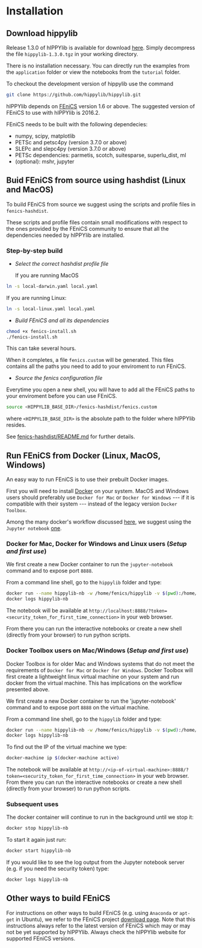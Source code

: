 # Installation

## Download hippylib

Release 1.3.0 of hIPPYlib is available for download [here](https://goo.gl/NgJ887).
Simply decompress the file `hippylib-1.3.0.tgz` in your working directory.

There is no installation necessary.
You can directly run the examples from the `application` folder or view the notebooks from the `tutorial` folder. 

To checkout the development version of hippylib use the command

```sh
git clone https://github.com/hippylib/hippylib.git 
``` 

hIPPYlib depends on [FEniCS](http://fenicsproject.org/) version 1.6 or
above.  The suggested version of FEniCS to use with hIPPYlib is
2016.2.

FEniCS needs to be built with the following dependecies:

- numpy, scipy, matplotlib
- PETSc and petsc4py (version 3.7.0 or above)
- SLEPc and slepc4py (version 3.7.0 or above)
- PETSc dependencies: parmetis, scotch, suitesparse, superlu_dist, ml
- (optional): mshr, jupyter

## Buid FEniCS from source using hashdist (Linux and MacOS)

To build FEniCS from source we suggest using the scripts and profile
files in `fenics-hashdist`.

These scripts and profile files contain
small modifications with respect to the ones provided by the FEniCS
community to ensure that all the dependencies needed by hIPPYlib are
installed.

### Step-by-step build

- *Select the correct hashdist profile file*

  If you are running MacOS
```sh
ln -s local-darwin.yaml local.yaml
```
If you are running Linux:
```sh
ln -s local-linux.yaml local.yaml
```

- *Build FEniCS and all its dependencies*
```sh
chmod +x fenics-install.sh
./fenics-install.sh
```
This can take several hours.

When it completes, a file `fenics.custom` will be generated.
This files contains all the paths you need to add to your enviroment to run FEniCS.

- *Source the fenics configuration file*

Everytime you open a new shell, you will have to add all the FEniCS
paths to your enviroment before you can use FEniCS.
```sh
source <HIPPYLIB_BASE_DIR>/fenics-hashdist/fenics.custom
```
where `<HIPPYLIB_BASE_DIR>` is the absolute path to the folder where
hIPPYlib resides.

See [fenics-hashdist/README.md](https://github.com/hippylib/hippylib/blob/v1.2.0/fenics-hashdist/README.md)
for further details.

## Run FEniCS from Docker (Linux, MacOS, Windows)

An easy way to run FEniCS is to use their prebuilt Docker images.

First you will need to install [Docker](https://www.docker.com/) on
your system.  MacOS and Windows users should preferably use `Docker
for Mac` or `Docker for Windows` --- if it is compatible with their
system --- instead of the legacy version `Docker Toolbox`.

Among the many docker's workflow discussed
[here](http://fenics.readthedocs.io/projects/containers/en/latest/quickstart.html),
we suggest using the `Jupyter notebook`
[one](http://fenics.readthedocs.io/projects/containers/en/latest/jupyter.html).

### Docker for Mac, Docker for Windows and Linux users (*Setup and first use*)

We first create a new Docker container to run the `jupyter-notebook`
command and to expose port `8888`.

From a command line shell, go to the `hippylib` folder and type:
```sh
docker run --name hippylib-nb -w /home/fenics/hippylib -v $(pwd):/home/fenics/hippylib -d -p 127.0.0.1:8888:8888 quay.io/fenicsproject/stable:2016.2.0 'jupyter-notebook --ip=0.0.0.0'
docker logs hippylib-nb
```
The notebook will be available at
`http://localhost:8888/?token=<security_token_for_first_time_connection>`
in your web browser.

From there you can run the interactive notebooks
or create a new shell (directly from your browser) to run python
scripts.

### Docker Toolbox users on Mac/Windows (*Setup and first use*)

Docker Toolbox is for older Mac and Windows systems that do not meet
the requirements of `Docker for Mac` or `Docker for Windows`.  Docker
Toolbox will first create a lightweight linux virtual machine on your
system and run docker from the virtual machine.  This has implications
on the workflow presented above.

We first create a new Docker container to run the 'jupyter-notebook' command and to expose port `8888` on the virtual machine.

From a command line shell, go to the `hippylib` folder and type:
```sh
docker run --name hippylib-nb -w /home/fenics/hippylib -v $(pwd):/home/fenics/hippylib -d -p $(docker-machine ip $(docker-machine active)):8888:8888 quay.io/fenicsproject/stable:2016.2.0 'jupyter-notebook --ip=0.0.0.0'
docker logs hippylib-nb
```
To find out the IP of the virtual machine we type:
```sh
docker-machine ip $(docker-machine active)
```

The notebook will be available at `http://<ip-of-virtual-machine>:8888/?token=<security_token_for_first_time_connection>` in your web browser.
From there you can run the interactive notebooks or create a new shell (directly from your browser) to run python scripts.

### Subsequent uses
The docker container will continue to run in the background until we stop it:
```sh
docker stop hippylib-nb
```
To start it again just run:
```sh
docker start hippylib-nb
```
If you would like to see the log output from the Jupyter notebook server (e.g. if you need the security token) type:
```sh
docker logs hippylib-nb
```

## Other ways to build FEniCS

For instructions on other ways to build FEniCS (e.g. using `Anaconda`
or `apt-get` in Ubuntu), we refer to the FEniCS project [download
page](https://fenicsproject.org/download/).  Note that this
instructions always refer to the latest version of FEniCS which may or
may not be yet supported by hIPPYlib. Always check the hIPPYlib
website for supported FEniCS versions.
